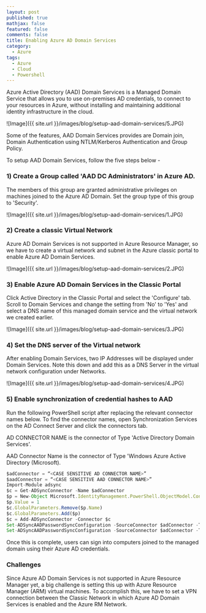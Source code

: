 ```yaml
---
layout: post
published: true
mathjax: false
featured: false
comments: false
title: Enabling Azure AD Domain Services
category:
  - Azure
tags:
  - Azure
  - Cloud
  - Powershell
---
```


Azure Active Directory (AAD) Domain Services is a Managed Domain Service that allows you to use on-premises AD credentials, to connect to your resources in Azure, without installing and maintaining additional identity infrastructure in the cloud. 

![Image]({{ site.url }}/images/blog/setup-aad-domain-services/5.JPG)

Some of the features, AAD Domain Services provides are Domain join, Domain Authentication using NTLM/Kerberos Authentication and Group Policy.

To setup AAD Domain Services, follow the five steps below -

### 1) Create a Group called 'AAD DC Administrators' in Azure AD.

The members of this group are granted administrative privileges on machines joined to the Azure AD Domain. Set the group type of this group to 'Security'.

![Image]({{ site.url }}/images/blog/setup-aad-domain-services/1.JPG)

### 2) Create a classic Virtual Network

Azure AD Domain Services is not supported in Azure Resource Manager, so we have to create a virtual network and subnet in the Azure classic portal to enable Azure AD Domain Services. 

![Image]({{ site.url }}/images/blog/setup-aad-domain-services/2.JPG)

### 3) Enable Azure AD Domain Services in the Classic Portal

Click Active Directory in the Classic Portal and select the 'Configure' tab.
Scroll to Domain Services and change the setting from 'No' to 'Yes' and select a DNS name of this managed domain service and the virtual network we created earlier.

![Image]({{ site.url }}/images/blog/setup-aad-domain-services/3.JPG)

### 4) Set the DNS server of the Virtual network

After enabling Domain Services, two IP Addresses will be displayed under Domain Services. Note this down and add this as a DNS Server in the virtual network configuration under Networks.

![Image]({{ site.url }}/images/blog/setup-aad-domain-services/4.JPG)

### 5) Enable synchronization of credential hashes to AAD

Run the following PowerShell script after replacing the relevant connector names below. To find the connector names, open Synchronization Services on the AD Connect Server and click the connectors tab.

AD CONNECTOR NAME is the connector of Type 'Active Directory Domain Services'.

AAD Connector Name is the connector of Type 'Windows Azure Active Directory (Microsoft).

```javascript
$adConnector = “<CASE SENSITIVE AD CONNECTOR NAME>”
$aadConnector = “<CASE SENSITIVE AAD CONNECTOR NAME>”
Import-Module adsync
$c = Get-ADSyncConnector -Name $adConnector
$p = New-Object Microsoft.IdentityManagement.PowerShell.ObjectModel.ConfigurationParameter “Microsoft.Synchronize.ForceFullPasswordSync”, String, ConnectorGlobal, $null, $null, $null
$p.Value = 1
$c.GlobalParameters.Remove($p.Name)
$c.GlobalParameters.Add($p)
$c = Add-ADSyncConnector -Connector $c
Set-ADSyncAADPasswordSyncConfiguration -SourceConnector $adConnector -TargetConnector $aadConnector -Enable $false
Set-ADSyncAADPasswordSyncConfiguration -SourceConnector $adConnector -TargetConnector $aadConnector -Enable $true
```

Once this is complete, users can sign into computers joined to the managed domain using their Azure AD credentials.

### Challenges

Since Azure AD Domain Services is not supported in Azure Resource Manager yet, a big challenge is setting this up with Azure Resource Manager (ARM) virtual machines. To accomplish this, we have to set a VPN connection between the Classic Network in which Azure AD Domain Services is enabled and the Azure RM Network.


